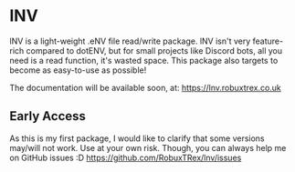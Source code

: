 # lNV

lNV is a light-weight .eNV file read/write package.
lNV isn't very feature-rich compared to dotENV, but for small projects like Discord bots, all you need is a read function, it's wasted space.
This package also targets to become as easy-to-use as possible!

The documentation will be available soon, at:
https://lnv.robuxtrex.co.uk

## Early Access

As this is my first package, I would like to clarify that some versions may/will not work. Use at your own risk.
Though, you can always help me on GitHub issues :D
https://github.com/RobuxTRex/lnv/issues